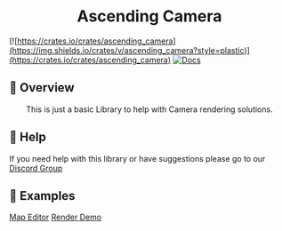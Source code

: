 <h1 align="center">
Ascending Camera
</h1>

[![https://crates.io/crates/ascending_camera](https://img.shields.io/crates/v/ascending_camera?style=plastic)](https://crates.io/crates/ascending_camera)
[![Docs](https://docs.rs/ascending_camera/badge.svg)](https://docs.rs/ascending_camera)

## 📑 Overview

<p align="center">
This is just a basic Library to help with Camera rendering solutions.
</p>

## 🚨 Help

If you need help with this library or have suggestions please go to our [Discord Group](https://discord.gg/gVXNDwpS3Z)

## 🔎 Examples

[Map Editor](https://github.com/AscendingCreations/map_editor)
[Render Demo](https://github.com/AscendingCreations/render_demo)